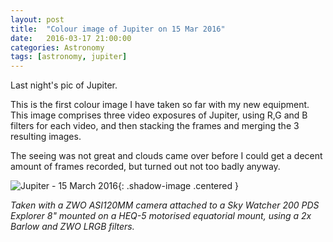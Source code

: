 ```yaml
---
layout: post
title:  "Colour image of Jupiter on 15 Mar 2016"
date:   2016-03-17 21:00:00
categories: Astronomy
tags: [astronomy, jupiter]
---
```


Last night's pic of Jupiter.

This is the first colour image I have taken so far with my new equipment. This image comprises three video exposures of Jupiter, using R,G and B filters for each video, and then stacking the frames and merging the 3 resulting images.

The seeing was not great and clouds came over before I could get a decent amount of frames recorded, but turned out not too badly anyway.

![Jupiter - 15 March 2016](/assets/images/astronomy/jupiter-colour-2016-03-15.png){: .shadow-image .centered }

_Taken with a ZWO ASI120MM camera attached to a Sky Watcher 200 PDS Explorer 8" mounted on a HEQ-5 motorised equatorial mount, using a 2x Barlow and ZWO LRGB filters._
